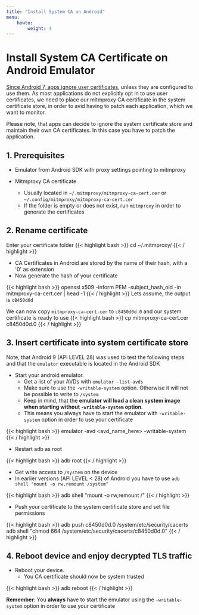 ```yaml
---
title: "Install System CA on Android"
menu:
    howto:
        weight: 4
---
```


# Install System CA Certificate on Android Emulator

[Since Android 7, apps ignore user certificates](https://android-developers.googleblog.com/2016/07/changes-to-trusted-certificate.html), unless they are configured to use them.
As most applications do not explicitly opt in to use user certificates, we need to place our mitmproxy CA certificate in the system certificate store,
in order to avid having to patch each application, which we want to monitor.

Please note, that apps can decide to ignore the system certificate store and maintain their own CA certificates. In this case you have to patch the application.

## 1. Prerequisites

  - Emulator from Android SDK with proxy settings pointing to mitmproxy

  - Mitmproxy CA certificate
    - Usually located in `~/.mitmproxy/mitmproxy-ca-cert.cer` or
      `~/.config/mitmproxy/mitmproxy-ca-cert.cer`
    - If the folder is empty or does not exist, run `mitmproxy` in order to generate the certificates
    
## 2. Rename certificate
Enter your certificate folder
{{< highlight bash  >}}
cd ~/.mitmproxy/
{{< / highlight >}}

  - CA Certificates in Android are stored by the name of their hash, with a '0' as extension
  - Now generate the hash of your certificate
  
{{< highlight bash  >}}
openssl x509 -inform PEM -subject_hash_old -in mitmproxy-ca-cert.cer | head -1
{{< / highlight >}}
Lets assume, the output is `c8450d0d`

We can now copy `mitmproxy-ca-cert.cer` to `c8450d0d.0` and our system certificate is ready to use
{{< highlight bash  >}}
cp mitmproxy-ca-cert.cer c8450d0d.0
{{< / highlight >}}

## 3. Insert certificate into system certificate store

Note, that Android 9 (API LEVEL 28) was used to test the following steps and that the `emulator` executable is located in the Android SDK

  - Start your android emulator. 
     - Get a list of your AVDs with `emulator -list-avds`
     - Make sure to use the `-writable-system` option. Otherwise it will not be possible to write to `/system`
     - Keep in mind, that the **emulator will load a clean system image when starting without `-writable-system` option**.
     - This means you always have to start the emulator with `-writable-system` option in order to use your certificate

{{< highlight bash  >}}
emulator -avd <avd_name_here> -writable-system
{{< / highlight >}}

  - Restart adb as root
  
{{< highlight bash  >}}
adb root
{{< / highlight >}}

  - Get write access to `/system` on the device
  - In earlier versions (API LEVEL < 28) of Android you have to use `adb shell "mount -o rw,remount /system"`
  
{{< highlight bash  >}}
adb shell "mount -o rw,remount /"
{{< / highlight >}}

  - Push your certificate to the system certificate store and set file permissions
  
{{< highlight bash  >}}
adb push c8450d0d.0 /system/etc/security/cacerts
adb shell "chmod 664 /system/etc/security/cacerts/c8450d0d.0"
{{< / highlight >}}

## 4. Reboot device and enjoy decrypted TLS traffic

  - Reboot your device. 
     - You CA certificate should now be system trusted
         
{{< highlight bash  >}}
adb reboot
{{< / highlight >}}

**Remember**: You **always** have to start the emulator using the `-writable-system` option in order to use your certificate
